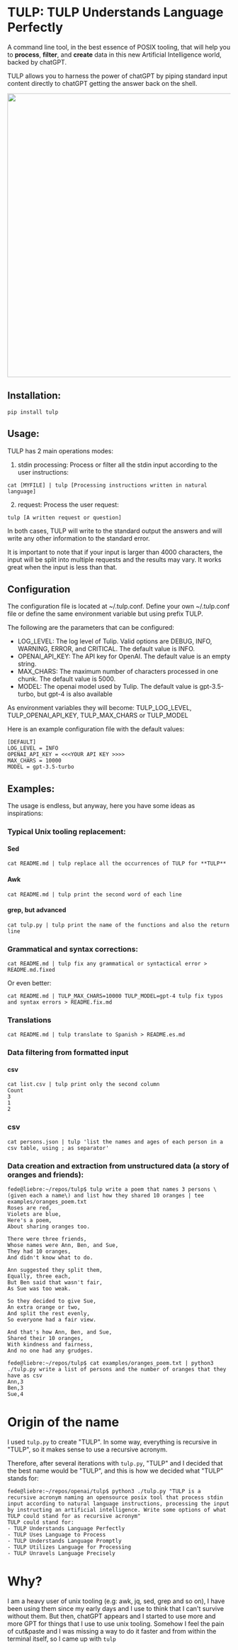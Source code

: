 # TULP: TULP Understands Language Perfectly

A command line tool, in the best essence of POSIX tooling, that will help you to **process**, **filter**, and **create** data in this new Artificial Intelligence world, backed by chatGPT.

TULP allows you to harness the power of chatGPT by piping standard input content directly to chatGPT getting the answer back on the shell.

<a href="https://asciinema.org/a/576555" target="_blank"><img src="https://asciinema.org/a/576555.svg" width=640  /></a>

## Installation:

```
pip install tulp
``` 



## Usage:

TULP has 2 main operations modes:

1. stdin processing: Process or filter all the stdin input according to the user instructions:
```
cat [MYFILE] | tulp [Processing instructions written in natural language]
```
2. request: Process the user request:
```
tulp [A written request or question]
```
In both cases, TULP will write to the standard output the answers and will write any other information to the standard error.

It is important to note that if your input is larger than 4000 characters, the input will be split into multiple requests and the results may vary. It works great when the input is less than that.

## Configuration 
The configuration file is located at ~/.tulp.conf. Define your own ~/.tulp.conf file or define the same environment variable but using prefix TULP. 

The following are the parameters that can be configured:
- LOG_LEVEL: The log level of Tulip. Valid options are DEBUG, INFO, WARNING, ERROR, and CRITICAL. The default value is INFO.
- OPENAI_API_KEY: The API key for OpenAI. The default value is an empty string.
- MAX_CHARS: The maximum number of characters processed in one chunk. The default value is 5000.
- MODEL: The openai model used by Tulip. The default value is gpt-3.5-turbo, but gpt-4 is also available

As environment variables they will become: TULP_LOG_LEVEL, TULP_OPENAI_API_KEY, TULP_MAX_CHARS or TULP_MODEL

Here is an example configuration file with the default values:
```
[DEFAULT]
LOG_LEVEL = INFO
OPENAI_API_KEY = <<<YOUR API KEY >>>>
MAX_CHARS = 10000
MODEL = gpt-3.5-turbo
```
## Examples:
The usage is endless, but anyway, here you have some ideas as inspirations:
### Typical Unix tooling replacement:
#### Sed
```
cat README.md | tulp replace all the occurrences of TULP for **TULP**
```
#### Awk
```
cat README.md | tulp print the second word of each line
```
#### grep, but advanced
```
cat tulp.py | tulp print the name of the functions and also the return line 
```

### Grammatical and syntax corrections:
```
cat README.md | tulp fix any grammatical or syntactical error > README.md.fixed
```

Or even better:
```
cat README.md | TULP_MAX_CHARS=10000 TULP_MODEL=gpt-4 tulp fix typos and syntax errors > README.fix.md
```

### Translations
```
cat README.md | tulp translate to Spanish > README.es.md
````
### Data filtering from formatted input
#### csv
```
cat list.csv | tulp print only the second column
Count
3
1
2
```

### csv

```
cat persons.json | tulp 'list the names and ages of each person in a csv table, using ; as separator'

```
### Data creation and extraction from unstructured data (a story of oranges and friends):
```
fede@liebre:~/repos/tulp$ tulp write a poem that names 3 persons \(given each a name\) and list how they shared 10 oranges | tee examples/oranges_poem.txt
Roses are red,
Violets are blue,
Here's a poem,
About sharing oranges too.

There were three friends,
Whose names were Ann, Ben, and Sue,
They had 10 oranges,
And didn't know what to do.

Ann suggested they split them,
Equally, three each,
But Ben said that wasn't fair,
As Sue was too weak.

So they decided to give Sue,
An extra orange or two,
And split the rest evenly,
So everyone had a fair view.

And that's how Ann, Ben, and Sue,
Shared their 10 oranges,
With kindness and fairness,
And no one had any grudges.

fede@liebre:~/repos/tulp$ cat examples/oranges_poem.txt | python3 ./tulp.py write a list of persons and the number of oranges that they have as csv
Ann,3
Ben,3
Sue,4
```


# Origin of the name
I used ```tulp.py``` to create "TULP". In some way, everything is recursive in "TULP", so it makes sense to use a recursive acronym.

Therefore, after several iterations with ```tulp.py```, "TULP" and I decided that the best name would be "TULP", and this is how we decided what "TULP" stands for:
```
fede@liebre:~/repos/openai/tulp$ python3 ./tulp.py "TULP is a recursive acronym naming an opensource posix tool that process stdin input according to natural language instructions, processing the input by instructing an artificial intelligence. Write some options of what TULP could stand for as recursive acronym"
TULP could stand for:
- TULP Understands Language Perfectly
- TULP Uses Language to Process
- TULP Understands Language Promptly
- TULP Utilizes Language for Processing
- TULP Unravels Language Precisely
```



# Why?

I am a heavy user of unix tooling (e.g: awk, jq, sed, grep and so on), I have been using them since my early days and I use to think that I can't survive without them. But then, chatGPT appears and I started to use more and more GPT for things that I use to use unix tooling. Somehow I feel the pain of cut&paste and I was missing a way to do it faster and from within the terminal itself, so I came up with ```tulp```
